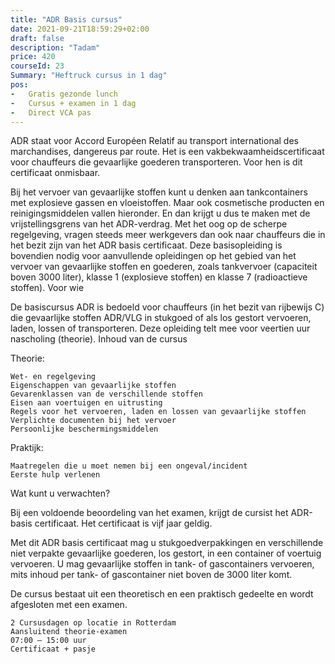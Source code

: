 ```yaml
---
title: "ADR Basis cursus"
date: 2021-09-21T18:59:29+02:00
draft: false
description: "Tadam"
price: 420
courseId: 23
Summary: "Heftruck cursus in 1 dag"
pos:
-   Gratis gezonde lunch
-   Cursus + examen in 1 dag
-   Direct VCA pas
---
```

ADR staat voor Accord Européen Relatif au transport international des marchandises, dangereus par route. Het is een vakbekwaamheidscertificaat voor chauffeurs die gevaarlijke goederen transporteren. Voor hen is dit certificaat onmisbaar.

Bij het vervoer van gevaarlijke stoffen kunt u denken aan tankcontainers met explosieve gassen en vloeistoffen. Maar ook cosmetische producten en reinigingsmiddelen vallen hieronder. En dan krijgt u dus te maken met de vrijstellingsgrens van het ADR-verdrag. Met het oog op de scherpe regelgeving, vragen steeds meer werkgevers dan ook naar chauffeurs die in het bezit zijn van het ADR basis certificaat. Deze basisopleiding is bovendien nodig voor aanvullende opleidingen op het gebied van het vervoer van gevaarlijke stoffen en goederen, zoals tankvervoer (capaciteit boven 3000 liter), klasse 1 (explosieve stoffen) en klasse 7 (radioactieve stoffen).
Voor wie

De basiscursus ADR is bedoeld voor chauffeurs (in het bezit van rijbewijs C) die gevaarlijke stoffen ADR/VLG in stukgoed of als los gestort vervoeren, laden, lossen of transporteren. Deze opleiding telt mee voor veertien uur nascholing (theorie).
Inhoud van de cursus

Theorie:

    Wet- en regelgeving
    Eigenschappen van gevaarlijke stoffen
    Gevarenklassen van de verschillende stoffen
    Eisen aan voertuigen en uitrusting
    Regels voor het vervoeren, laden en lossen van gevaarlijke stoffen
    Verplichte documenten bij het vervoer
    Persoonlijke beschermingsmiddelen

Praktijk:

    Maatregelen die u moet nemen bij een ongeval/incident
    Eerste hulp verlenen

Wat kunt u verwachten?

Bij een voldoende beoordeling van het examen, krijgt de cursist het ADR-basis certificaat. Het certificaat is vijf jaar geldig.

Met dit ADR basis certificaat mag u stukgoedverpakkingen en verschillende niet verpakte gevaarlijke goederen, los gestort, in een container of voertuig vervoeren. U mag gevaarlijke stoffen in tank- of gascontainers vervoeren, mits inhoud per tank- of gascontainer niet boven de 3000 liter komt.

De cursus bestaat uit een theoretisch en een praktisch gedeelte en wordt afgesloten met een examen.

    2 Cursusdagen op locatie in Rotterdam
    Aansluitend theorie-examen
    07:00 – 15:00 uur
    Certificaat + pasje
